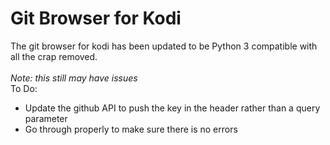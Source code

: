 # Git Browser for Kodi

The git browser for kodi has been updated to be Python 3 compatible with all the crap removed.<br />
<br />
*Note: this still may have issues*<br />
To Do:<br />
- Update the github API to push the key in the header rather than a query parameter
- Go through properly to make sure there is no errors

